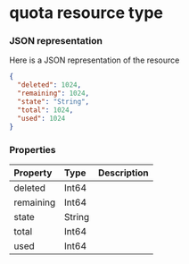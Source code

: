 # quota resource type



### JSON representation

Here is a JSON representation of the resource

<!-- {
  "blockType": "resource",
  "optionalProperties": [

  ],
  "@odata.type": "microsoft.graph.quota"
}-->

```json
{
  "deleted": 1024,
  "remaining": 1024,
  "state": "String",
  "total": 1024,
  "used": 1024
}

```
### Properties
| Property	   | Type	|Description|
|:---------------|:--------|:----------|
|deleted|Int64||
|remaining|Int64||
|state|String||
|total|Int64||
|used|Int64||

<!-- uuid: 3020b4a0-0423-4979-98ce-a42007caf66b
2015-10-15 16:17:33 UTC -->
<!-- {
  "type": "#page.annotation",
  "description": "quota resource",
  "keywords": "",
  "section": "documentation",
  "tocPath": ""
}-->